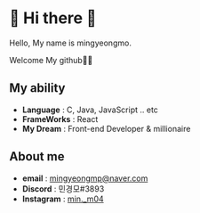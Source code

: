 # 👻 Hi there 👻

Hello, My name is mingyeongmo.

Welcome My github🙈🙈

## My ability

- **Language** : C, Java, JavaScript .. etc 
- **FrameWorks** : React
- **My Dream** : Front-end Developer & millionaire

## About me

- **email** : mingyeongmp@naver.com
- **Discord** : 민경모#3893
- **Instagram** : [min._m04](https://www.instagram.com/min._m04/)




